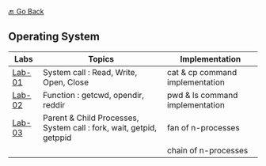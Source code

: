 [🔙 Go Back](https://github.com/Sandip-Kanzariya/5th-Semester)
## Operating System 

|Labs|Topics|Implementation|
|---|---|---|
|[Lab-01](https://github.com/Sandip-Kanzariya/5th-Semester/tree/os/Labs/Lab01)|System call : Read, Write, Open, Close|cat & cp command implementation| 
|[Lab-02](https://github.com/Sandip-Kanzariya/5th-Semester/tree/os/Labs/Lab02)|Function : getcwd, opendir, reddir|pwd & ls command implementation| 
|[Lab-03](https://github.com/Sandip-Kanzariya/5th-Semester/tree/os/Labs/Lab03)| Parent & Child Processes, System call : fork, wait, getpid, getppid|fan of n-processes| 
|  | |chain of n-processes| 

